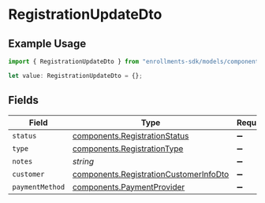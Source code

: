 # RegistrationUpdateDto

## Example Usage

```typescript
import { RegistrationUpdateDto } from "enrollments-sdk/models/components";

let value: RegistrationUpdateDto = {};
```

## Fields

| Field                                                                                            | Type                                                                                             | Required                                                                                         | Description                                                                                      |
| ------------------------------------------------------------------------------------------------ | ------------------------------------------------------------------------------------------------ | ------------------------------------------------------------------------------------------------ | ------------------------------------------------------------------------------------------------ |
| `status`                                                                                         | [components.RegistrationStatus](../../models/components/registrationstatus.md)                   | :heavy_minus_sign:                                                                               | N/A                                                                                              |
| `type`                                                                                           | [components.RegistrationType](../../models/components/registrationtype.md)                       | :heavy_minus_sign:                                                                               | N/A                                                                                              |
| `notes`                                                                                          | *string*                                                                                         | :heavy_minus_sign:                                                                               | N/A                                                                                              |
| `customer`                                                                                       | [components.RegistrationCustomerInfoDto](../../models/components/registrationcustomerinfodto.md) | :heavy_minus_sign:                                                                               | N/A                                                                                              |
| `paymentMethod`                                                                                  | [components.PaymentProvider](../../models/components/paymentprovider.md)                         | :heavy_minus_sign:                                                                               | N/A                                                                                              |